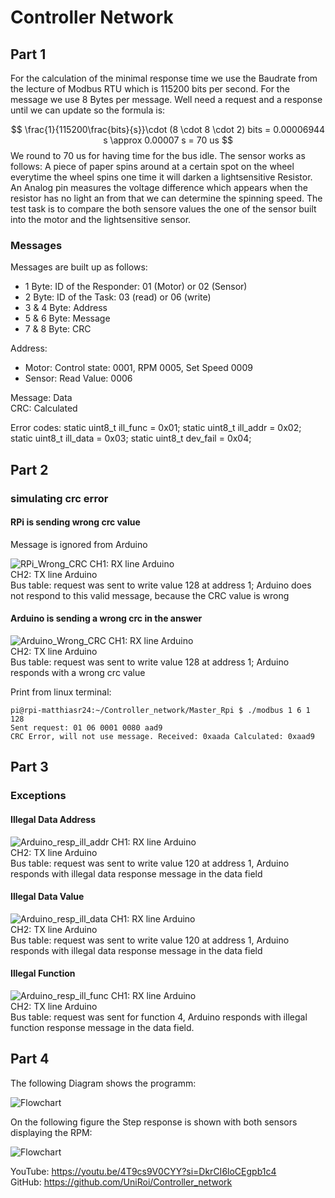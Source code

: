 # Controller Network
## Part 1
For the calculation of the minimal response time we use the Baudrate from the lecture of Modbus RTU which is 115200 bits per second. For the message we use 8 Bytes per message. Well need a request and a response until we can update so the formula is:


$$
\frac{1}{115200\frac{bits}{s}}\cdot (8 \cdot 8 \cdot 2) bits = 0.00006944 s \approx 0.00007 s = 70 us
$$
We round to 70 us for having time for the bus idle.
The sensor works as follows: A piece of paper spins around at a certain spot on the wheel everytime the wheel spins one time it will darken a lightsensitive Resistor. An Analog pin measures the voltage difference which appears when the resistor has no light an from that we can determine the spinning speed. The test task is to compare the both sensore values the one of the sensor built into the motor and the lightsensitive sensor.

### Messages
Messages are built up as follows: 
 - 1 Byte: ID of the Responder: 01 (Motor) or 02 (Sensor)
 - 2 Byte: ID of the Task: 03 (read) or 06 (write)
 - 3 & 4 Byte: Address 
 - 5 & 6 Byte: Message
 - 7 & 8 Byte: CRC

 Address:
 - Motor: Control state:  0001, RPM 0005, Set Speed 0009
 - Sensor: Read Value: 0006 
    
 Message: Data  
 CRC: Calculated

 Error codes:
static uint8_t ill_func = 0x01;
static uint8_t ill_addr = 0x02;
static uint8_t ill_data = 0x03;
static uint8_t dev_fail = 0x04;


## Part 2

### simulating crc error

#### RPi is sending wrong crc value

Message is ignored from Arduino


![RPi_Wrong_CRC](./images/Network_wrong_crc_ignored_by_Arduino.PNG)
CH1: RX line Arduino  
CH2: TX line Arduino  
Bus table: request was sent to write value 128 at address 1; Arduino does not respond to this valid message, because the CRC value is wrong

#### Arduino is sending a wrong crc in the answer

![Arduino_Wrong_CRC](./images/Network_wrong_crc_from_Arduino.PNG)
CH1: RX line Arduino  
CH2: TX line Arduino  
Bus table: request was sent to write value 128 at address 1; Arduino responds with a wrong crc value  

Print from linux terminal:

    pi@rpi-matthiasr24:~/Controller_network/Master_Rpi $ ./modbus 1 6 1 128
    Sent request: 01 06 0001 0080 aad9
    CRC Error, will not use message. Received: 0xaada Calculated: 0xaad9


## Part 3



### Exceptions

#### Illegal Data Address
![Arduino_resp_ill_addr](./images/Network_Arduino_responds_w_ill_addr.PNG)
CH1: RX line Arduino  
CH2: TX line Arduino  
Bus table: request was sent to write value 120 at address 1, Arduino responds with illegal data response message in the data field  

#### Illegal Data Value
![Arduino_resp_ill_data](./images/Network_Arduino_responds_w_ill_data.PNG)
CH1: RX line Arduino  
CH2: TX line Arduino  
Bus table: request was sent to write value 120 at address 1, Arduino responds with illegal data response message in the data field  

#### Illegal Function
![Arduino_resp_ill_func](./images/Network_Arduino_responds_w_ill_func.PNG)
CH1: RX line Arduino  
CH2: TX line Arduino  
Bus table: request was sent for function 4, Arduino responds with illegal function response message in the data field.

## Part 4
The following Diagram shows the programm:

![Flowchart](./images/UMLfile1.png)

On the following figure the Step response is shown with both sensors displaying the RPM:

![Flowchart](./images/StepResponse.png)


YouTube: https://youtu.be/4T9cs9V0CYY?si=DkrCI6loCEgpb1c4   
GitHub: https://github.com/UniRoi/Controller_network


